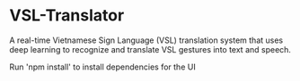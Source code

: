 # VSL-Translator
A real-time Vietnamese Sign Language (VSL) translation system that uses deep learning to recognize and translate VSL gestures into text and speech.

Run 'npm install' to install dependencies for the UI